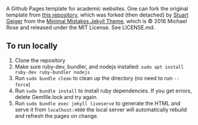 A Github Pages template for academic websites. One can fork the original template from [this repository](https://github.com/academicpages/academicpages.github.io), which was forked (then detached) by [Stuart Geiger](https://github.com/staeiou) from the [Minimal Mistakes Jekyll Theme](https://mmistakes.github.io/minimal-mistakes/), which is © 2016 Michael Rose and released under the MIT License. See LICENSE.md.

## To run locally

1. Clone the repository
1. Make sure ruby-dev, bundler, and nodejs installed: `sudo apt install ruby-dev ruby-bundler nodejs`
1. Run `sudo bundle clean` to clean up the directory (no need to run `--force`)
1. Run `sudo bundle install` to install ruby dependencies. If you get errors, delete Gemfile.lock and try again.
1. Run `sudo bundle exec jekyll liveserve` to generate the HTML and serve it from `localhost:4000` the local server will automatically rebuild and refresh the pages on change.
